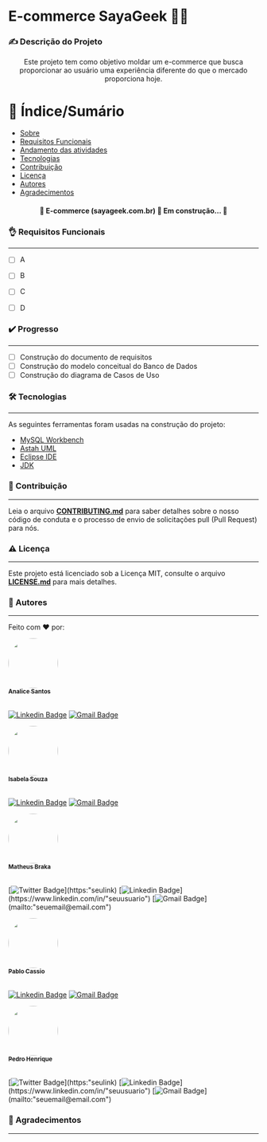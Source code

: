 # E-commerce SayaGeek 🖖🏼

### ✍️ Descrição do Projeto
<p align="center">Este projeto tem como objetivo moldar um e-commerce que busca proporcionar ao usuário uma experiência diferente do que o mercado proporciona hoje.</p>


🔖 Índice/Sumário
=================
<!--ts-->
   * [Sobre](#-descricao-do-projeto)
   * [Requisitos Funcionais](#-requisitos-funcionais)
   * [Andamento das atividades](#-progresso)
   * [Tecnologias](#-tecnologias)
   * [Contribuição](#-contribuição)
   * [Licença](#-licenca)
   * [Autores](#-autores)
   * [Agradecimentos](#-agradecimentos)
   
<!--te-->
<h4 align="center"> 
	🚧  E-commerce (sayageek.com.br) 🚀 Em construção...  🚧
</h4>


### 👌 Requisitos Funcionais
---
- [ ] A
- [ ] B
- [ ] C 
- [ ] D


### ✔️ Progresso
---
- [ ] Construção do documento de requisitos
- [ ] Construção do modelo conceitual do Banco de Dados
- [ ] Construção do diagrama de Casos de Uso	
 
### 🛠 Tecnologias
---
As seguintes ferramentas foram usadas na construção do projeto:

- [MySQL Workbench](https://www.mysql.com/products/workbench/)
- [Astah UML](https://astah.net/downloads/)
- [Eclipse IDE](https://www.eclipse.org/downloads/)
- [JDK](https://www.oracle.com/technetwork/java/javase/downloads/jdk-netbeans-jsp-3413139-esa.html)

### 🤝 Contribuição
---
Leia o arquivo [**CONTRIBUTING.md**](https://github.com/PabloCassio/E-commerce-SayaGeek-/blob/main/CONTRIBUTING.md) para saber detalhes sobre o nosso código de conduta e o processo de envio de solicitações pull (Pull Request) para nós.

### ⚠️ Licença
---
Este projeto está licenciado sob a Licença MIT, consulte o arquivo [**LICENSE.md**](https://github.com/PabloCassio/E-commerce-SayaGeek-/blob/main/LICENSE) para mais detalhes.

### 📖 Autores
---



Feito com ❤️ por:


<a href="https://github.com/AnaliceX">
 <img style="border-radius: 50%;" src="https://github.com/AnaliceX.png" width="100px;" alt=""/>
 <br />
 <sub><b>Analice Santos</b></sub></a>
<br/><br/>

[![Linkedin Badge](https://img.shields.io/badge/-Analice-blue?style=flat-square&logo=Linkedin&logoColor=white&link=https://www.linkedin.com/in/analice-santos-590962144/)](https://www.linkedin.com/in/analice-santos-590962144/) 
[![Gmail Badge](https://img.shields.io/badge/-analice.san2@gmail.com-c14438?style=flat-square&logo=Gmail&logoColor=white&link=mailto:analice.san2@gmail.com)](mailto:analice.san2@gmail.com)


<a href="https://github.com/Isabela-trad">
 <img style="border-radius: 50%;" src="https://github.com/Isabela-trad.png" width="100px;" alt=""/>
 <br />
 <sub><b>Isabela Souza</b></sub></a> 
<br/><br/>

[![Linkedin Badge](https://img.shields.io/badge/-Isabela-blue?style=flat-square&logo=Linkedin&logoColor=white&link=https://www.linkedin.com/in/isabela-souza-537949223/)](https://www.linkedin.com/in/isabela-souza-537949223/) 
[![Gmail Badge](https://img.shields.io/badge/-souzaisabela9230@gmail.com-c14438?style=flat-square&logo=Gmail&logoColor=white&link=mailto:souzaisabela9230@gmail.com)](mailto:souzaisabela9230@gmail.com)


<a href="https://github.com/MatheusBraka">
 <img style="border-radius: 50%;" src="https://github.com/MatheusBraka.png" width="100px;" alt=""/>
 <br />
 <sub><b>Matheus Braka</b></sub></a> 
 <br/><br/>
 
[![Twitter Badge](https://img.shields.io/badge/-(seu@)-1ca0f1?style=flat-square&labelColor=1ca0f1&logo=twitter&logoColor=white&link=https://"seulink")](https:"seulink) [![Linkedin Badge](https://img.shields.io/badge/-Matheus-blue?style=flat-square&logo=Linkedin&logoColor=white&link=https://www.linkedin.com/"seuusuário")](https://www.linkedin.com/in/"seuusuario") 
[![Gmail Badge](https://img.shields.io/badge/-"seuemail@email.com"-c14438?style=flat-square&logo=Gmail&logoColor=white&link=mailto:"seuemail@email.com")](mailto:"seuemail@email.com")


<a href="https://github.com/PabloCassio">
 <img style="border-radius: 50%;" src="https://github.com/PabloCassio.png" width="100px;" alt=""/>
 <br />
 <sub><b>Pablo Cassio</b></sub></a> 
 <br/><br/>

[![Linkedin Badge](https://img.shields.io/badge/-Pablo-blue?style=flat-square&logo=Linkedin&logoColor=white&link=https://www.linkedin.com/in/pablo-lopes-6b4912207/)](https://www.linkedin.com/in/pablo-lopes-6b4912207/) 
[![Gmail Badge](https://img.shields.io/badge/-pabcassio@gmail.com-c14438?style=flat-square&logo=Gmail&logoColor=white&link=mailto:pabcassio@gmail.com)](mailto:pabcassio@gmail.com)



<a href="https://github.com/Pedro-HCM">
 <img style="border-radius: 50%;" src="https://github.com/Pedro-HCM.png" width="100px;" alt=""/>
 <br />
 <sub><b>Pedro Henrique</b></sub></a> 
 <br/><br/>

[![Twitter Badge](https://img.shields.io/badge/-(seu@)-1ca0f1?style=flat-square&labelColor=1ca0f1&logo=twitter&logoColor=white&link=https://"seulink")](https:"seulink) [![Linkedin Badge](https://img.shields.io/badge/-Pedro-blue?style=flat-square&logo=Linkedin&logoColor=white&link=https://www.linkedin.com/"seuusuário")](https://www.linkedin.com/in/"seuusuario") 
[![Gmail Badge](https://img.shields.io/badge/-"seuemail@email.com"-c14438?style=flat-square&logo=Gmail&logoColor=white&link=mailto:"seuemail@email.com")](mailto:"seuemail@email.com")

### 🙏 Agradecimentos
---

